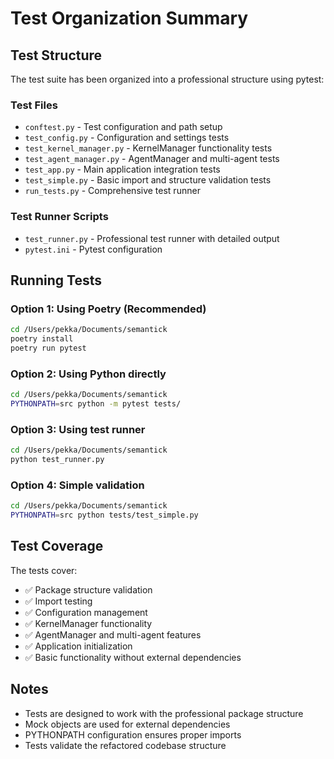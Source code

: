 # Test Organization Summary

## Test Structure

The test suite has been organized into a professional structure using pytest:

### Test Files
- `conftest.py` - Test configuration and path setup
- `test_config.py` - Configuration and settings tests
- `test_kernel_manager.py` - KernelManager functionality tests
- `test_agent_manager.py` - AgentManager and multi-agent tests
- `test_app.py` - Main application integration tests
- `test_simple.py` - Basic import and structure validation tests
- `run_tests.py` - Comprehensive test runner

### Test Runner Scripts
- `test_runner.py` - Professional test runner with detailed output
- `pytest.ini` - Pytest configuration

## Running Tests

### Option 1: Using Poetry (Recommended)
```bash
cd /Users/pekka/Documents/semantick
poetry install
poetry run pytest
```

### Option 2: Using Python directly
```bash
cd /Users/pekka/Documents/semantick
PYTHONPATH=src python -m pytest tests/
```

### Option 3: Using test runner
```bash
cd /Users/pekka/Documents/semantick
python test_runner.py
```

### Option 4: Simple validation
```bash
cd /Users/pekka/Documents/semantick
PYTHONPATH=src python tests/test_simple.py
```

## Test Coverage

The tests cover:
- ✅ Package structure validation
- ✅ Import testing
- ✅ Configuration management
- ✅ KernelManager functionality
- ✅ AgentManager and multi-agent features
- ✅ Application initialization
- ✅ Basic functionality without external dependencies

## Notes

- Tests are designed to work with the professional package structure
- Mock objects are used for external dependencies
- PYTHONPATH configuration ensures proper imports
- Tests validate the refactored codebase structure
